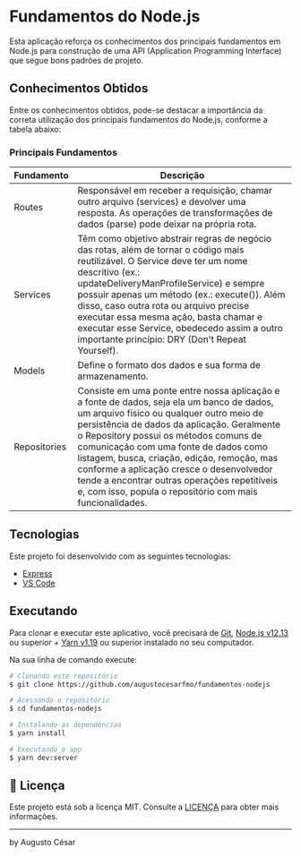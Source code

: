 # Fundamentos do Node.js

Esta aplicação reforça os conhecimentos dos principais fundamentos em Node.js para construção de uma API (Application Programming Interface) que segue bons padrões de projeto.

## Conhecimentos Obtidos

Entre os conhecimentos obtidos, pode-se destacar a importância da correta utilização dos principais fundamentos do Node.js, conforme a tabela abaixo:

### Principais Fundamentos

| Fundamento    | Descrição                          |
| --------- | ---------------------------------- |
| Routes       | Responsável em receber a requisição, chamar outro arquivo (services) e devolver uma resposta. As operações de transformações de dados (parse) pode deixar na própria rota.     |
| Services      | Têm como objetivo abstrair regras de negócio das rotas, além de tornar o código mais reutilizável. O Service deve ter um nome descritivo (ex.: updateDeliveryManProfileService) e sempre possuir apenas um método (ex.: execute()). Além disso, caso outra rota ou arquivo precise executar essa  mesma ação, basta chamar e executar esse Service, obedecedo assim a outro importante princípio: DRY (Don't Repeat Yourself).   |
| Models | Define o formato dos dados e sua forma de armazenamento. |
| Repositories    | Consiste em uma ponte entre nossa aplicação e a fonte de dados, seja ela um banco de dados, um arquivo físico ou qualquer outro meio de persistência de dados da aplicação. Geralmente o Repository possui os métodos comuns de comunicação com uma fonte de dados como listagem, busca, criação, edição, remoção, mas conforme a aplicação cresce o desenvolvedor tende a encontrar outras operações repetitíveis e, com isso, popula o repositório com mais funcionalidades. |

## Tecnologias

Este projeto foi desenvolvido com as seguintes tecnologias:

- [Express](https://expressjs.com/)
- [VS Code][vc]

## Executando

Para clonar e executar este aplicativo, você precisará de [Git](https://git-scm.com), [Node.js v12.13][nodejs] ou superior + [Yarn v1.19][yarn] ou superior instalado no seu computador.

Na sua linha de comando execute:

```bash
# Clonando este repositório
$ git clone https://github.com/augustocesarfmo/fundamentos-nodejs

# Acessando o repositório
$ cd fundamentos-nodejs

# Instalando as dependências
$ yarn install

# Executando o app
$ yarn dev:server
```

## 📝 Licença

Este projeto está sob a licença MIT. Consulte a [LICENÇA](https://github.com/fradeneto/devradar-mobile/blob/master/LICENSE) para obter mais informações.

---

by Augusto César

[nodejs]: https://nodejs.org/
[yarn]: https://yarnpkg.com/
[vc]: https://code.visualstudio.com/
